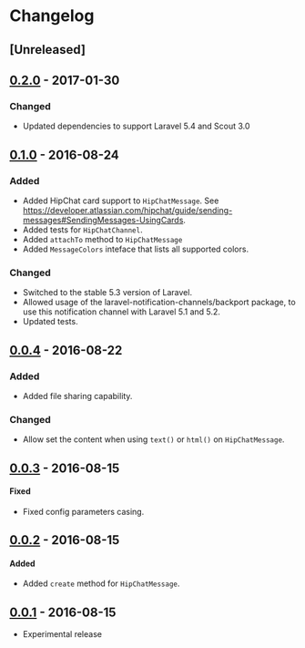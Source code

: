 # Changelog

## [Unreleased]

## [0.2.0](https://github.com/laravel-notification-channels/hipchat/tag/v0.2.0) - 2017-01-30
### Changed
- Updated dependencies to support Laravel 5.4 and Scout 3.0

## [0.1.0](https://github.com/laravel-notification-channels/hipchat/tag/v0.1.0) - 2016-08-24
### Added
- Added HipChat card support to `HipChatMessage`. See https://developer.atlassian.com/hipchat/guide/sending-messages#SendingMessages-UsingCards.
- Added tests for `HipChatChannel`.
- Added `attachTo` method to `HipChatMessage`
- Added `MessageColors` inteface that lists all supported colors.

### Changed
- Switched to the stable 5.3 version of Laravel.
- Allowed usage of the laravel-notification-channels/backport package, to use this notification channel with Laravel 5.1 and 5.2.
- Updated tests.

## [0.0.4](https://github.com/laravel-notification-channels/hipchat/tag/v0.0.4) - 2016-08-22
### Added
- Added file sharing capability.

### Changed
- Allow set the content when using `text()` or `html()` on `HipChatMessage`. 

## [0.0.3](https://github.com/laravel-notification-channels/hipchat/tag/v0.0.3) - 2016-08-15
#### Fixed
- Fixed config parameters casing.

## [0.0.2](https://github.com/laravel-notification-channels/hipchat/tag/v0.0.2) - 2016-08-15
#### Added
- Added `create` method for `HipChatMessage`.

## [0.0.1](https://github.com/laravel-notification-channels/hipchat/tag/v0.0.1) - 2016-08-15
- Experimental release
